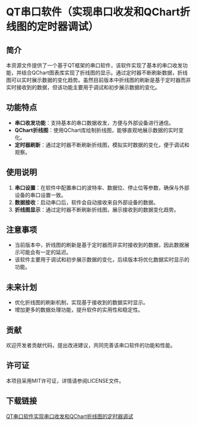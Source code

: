# QT串口软件（实现串口收发和QChart折线图的定时器调试）

## 简介

本资源文件提供了一个基于QT框架的串口软件，该软件实现了基本的串口收发功能，并结合QChart图表库实现了折线图的显示。通过定时器不断刷新数据，折线图可以实时展示数据的变化趋势。虽然目前版本中折线图的刷新是基于定时器而非实时接收到的数据，但该功能主要用于调试和初步展示数据的变化。

## 功能特点

- **串口收发功能**：支持基本的串口数据收发，方便与外部设备进行通信。
- **QChart折线图**：使用QChart库绘制折线图，能够直观地展示数据的实时变化。
- **定时器刷新**：通过定时器不断刷新折线图，模拟实时数据的变化，便于调试和观察。

## 使用说明

1. **串口设置**：在软件中配置串口的波特率、数据位、停止位等参数，确保与外部设备的串口设置一致。
2. **数据接收**：启动串口后，软件会自动接收来自外部设备的数据。
3. **折线图显示**：通过定时器不断刷新折线图，展示接收到的数据变化趋势。

## 注意事项

- 当前版本中，折线图的刷新是基于定时器而非实时接收到的数据，因此数据展示可能会有一定的延迟。
- 该软件主要用于调试和初步展示数据的变化，后续版本将优化数据实时显示的功能。

## 未来计划

- 优化折线图的刷新机制，实现基于接收到的数据实时显示。
- 增加更多的数据处理功能，提升软件的实用性和稳定性。

## 贡献

欢迎开发者贡献代码，提出改进建议，共同完善该串口软件的功能和性能。

## 许可证

本项目采用MIT许可证，详情请参阅LICENSE文件。

## 下载链接

[QT串口软件实现串口收发和QChart折线图的定时器调试](https://pan.quark.cn/s/04df76825ef9)